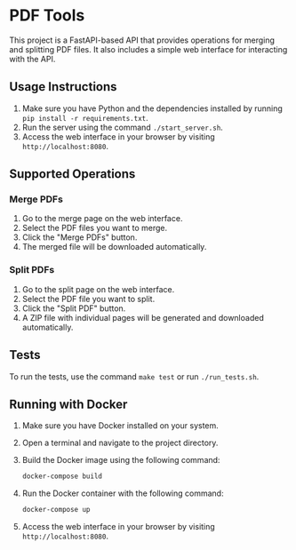 # PDF Tools

This project is a FastAPI-based API that provides operations for merging and splitting PDF files. It also includes a simple web interface for interacting with the API.

## Usage Instructions

1. Make sure you have Python and the dependencies installed by running `pip install -r requirements.txt`.
2. Run the server using the command `./start_server.sh`.
3. Access the web interface in your browser by visiting `http://localhost:8080`.

## Supported Operations

### Merge PDFs

1. Go to the merge page on the web interface.
2. Select the PDF files you want to merge.
3. Click the "Merge PDFs" button.
4. The merged file will be downloaded automatically.

### Split PDFs

1. Go to the split page on the web interface.
2. Select the PDF file you want to split.
3. Click the "Split PDF" button.
4. A ZIP file with individual pages will be generated and downloaded automatically.

## Tests

To run the tests, use the command `make test` or run `./run_tests.sh`.

## Running with Docker

1. Make sure you have Docker installed on your system.
2. Open a terminal and navigate to the project directory.
3. Build the Docker image using the following command:

   ```bash
   docker-compose build

4. Run the Docker container with the following command:

   ```bash
   docker-compose up

5. Access the web interface in your browser by visiting `http://localhost:8080`.

